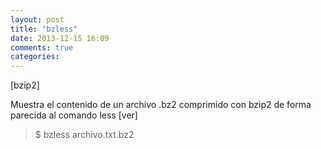 ```yaml
---
layout: post
title: "bzless"
date: 2013-12-15 16:09
comments: true
categories: 
---
```

[bzip2]

Muestra el contenido de un archivo .bz2 comprimido con bzip2 de forma parecida al comando less [ver]

>$ bzless archivo.txt.bz2


